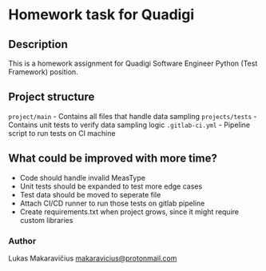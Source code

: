 # Homework task for Quadigi

## Description
This is a homework assignment for Quadigi Software Engineer Python (Test Framework) position.

## Project structure

```project/main``` - Contains all files that handle data sampling
```projects/tests``` - Contains unit tests to verify data sampling logic
```.gitlab-ci.yml``` - Pipeline script to run tests on CI machine

## What could be improved with more time?
- Code should handle invalid MeasType
- Unit tests should be expanded to test more edge cases
- Test data should be moved to seperate file
- Attach CI/CD runner to run those tests on gitlab pipeline
- Create requirements.txt when project grows, since it might require custom libraries

### Author
Lukas Makaravičius
makaravicius@protonmail.com